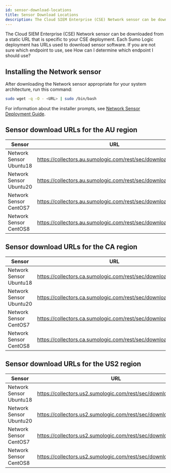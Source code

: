 ```yaml
---
id: sensor-download-locations
title: Sensor Download Locations
description: The Cloud SIEM Enterprise (CSE) Network sensor can be downloaded from a static URL that is specific to your CSE deployment.
---
```



The Cloud SIEM Enterprise (CSE) Network sensor can be downloaded from a static URL that is specific to your CSE deployment. Each Sumo Logic deployment has URLs used to download sensor software. If you are not sure which endpoint to use, see How can I determine which endpoint I should use?

## Installing the Network sensor

After downloading the Network sensor appropriate for your system architecture, run this command:

```bash
sudo wget -q -O - <URL> | sudo /bin/bash
```

For information about the installer prompts, see [Network Sensor Deployment Guide](/docs/cse/sensors/network-sensor-deployment-guide).

## Sensor download URLs for the AU region

| Sensor                  | URL                                                              |
|-------------------------|------------------------------------------------------------------|
| Network Sensor Ubuntu18 | https://collectors.au.sumologic.com/rest/sec/download/ubuntu1  |
| Network Sensor Ubuntu20 | https://collectors.au.sumologic.com/rest/sec/download/ubuntu2  |
| Network Sensor CentOS7  | https://collectors.au.sumologic.com/rest/sec/download/centos   |
| Network Sensor CentOS8  | https://collectors.au.sumologic.com/rest/sec/download/centos   |

## Sensor download URLs for the CA region

| Sensor                  | URL                                                              |
|-------------------------|------------------------------------------------------------------|
| Network Sensor Ubuntu18 | https://collectors.ca.sumologic.com/rest/sec/download/ubuntu1  |
| Network Sensor Ubuntu20 | https://collectors.ca.sumologic.com/rest/sec/download/ubuntu2  |
| Network Sensor CentOS7  | https://collectors.ca.sumologic.com/rest/sec/download/centos   |
| Network Sensor CentOS8  | https://collectors.ca.sumologic.com/rest/sec/download/centos   |

## Sensor download URLs for the US2 region

| Sensor                  | URL                                                               |
|-------------------------|-------------------------------------------------------------------|
| Network Sensor Ubuntu18 | https://collectors.us2.sumologic.com/rest/sec/download/ubuntu1  |
| Network Sensor Ubuntu20 | https://collectors.us2.sumologic.com/rest/sec/download/ubuntu2  |
| Network Sensor CentOS7  | https://collectors.us2.sumologic.com/rest/sec/download/centos   |
| Network Sensor CentOS8  | https://collectors.us2.sumologic.com/rest/sec/download/centos   |
